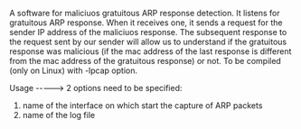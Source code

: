 A software for maliciuos gratuitous ARP response detection.
It listens for gratuitous ARP response. When it receives one, it sends a request for the sender IP address of the maliciuos response. The subsequent response to the request sent
by our sender will allow us to understand if the gratuitous response was malicious (if the mac address of the last response is different from the mac address of the gratuitous response)
or not.
To be compiled (only on Linux) with -lpcap option.

Usage  ----->  2 options need to be specified:
  1) name of the interface on which start the capture of ARP packets
  2) name of the log file

